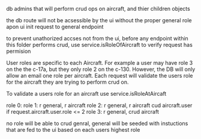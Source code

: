db admins that will perform crud ops on aircraft, and thier children objects 

the db route will not be acsessible by the ui without the proper general role apon ui init request to general endpoint

to prevent unathorized accses not from the ui, before any endpoint within this folder performs crud, use service.isRoleOfAircraft to verify request has permision

User roles are specific to each Aircraft. For example a user may have role 3 on the the c-17a, but they only role 2 on the c-130. However, the DB will only allow an email one role per aircraft.
Each request will validate the users role for the aircraft they are trying to perform crud on.

To validate a users role for an aircraft use service.isRoleAtAircaft

role 0:
role 1: r general, r aircraft
role 2: r general, r aircraft cud aircraft.user if request.aircraft.user.role <= 2
role 3: r general, crud aircraft

no role will be able to crud genral, general will be seeded with instuctions that are fed to the ui based on each users highest role